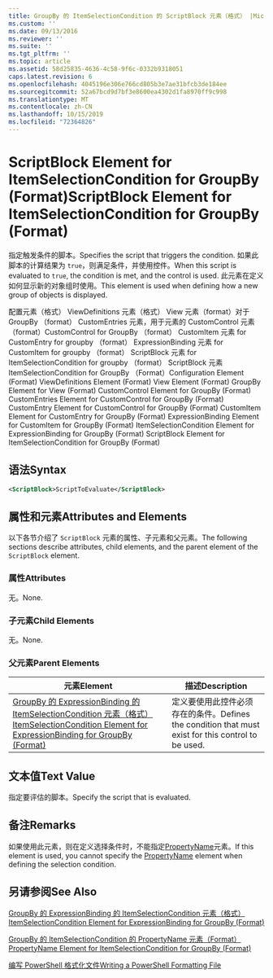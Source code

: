 ```yaml
---
title: GroupBy 的 ItemSelectionCondition 的 ScriptBlock 元素（格式） |Microsoft Docs
ms.custom: ''
ms.date: 09/13/2016
ms.reviewer: ''
ms.suite: ''
ms.tgt_pltfrm: ''
ms.topic: article
ms.assetid: 58d25835-4636-4c58-9f6c-0332b9318051
caps.latest.revision: 6
ms.openlocfilehash: 4045196e306e766cd805b3e7ae31bfcb3de184ee
ms.sourcegitcommit: 52a67bcd9d7bf3e8600ea4302d1fa8970ff9c998
ms.translationtype: MT
ms.contentlocale: zh-CN
ms.lasthandoff: 10/15/2019
ms.locfileid: "72364826"
---
```

# <a name="scriptblock-element-for-itemselectioncondition-for-groupby-format"></a><span data-ttu-id="17a56-102">ScriptBlock Element for ItemSelectionCondition for GroupBy (Format)</span><span class="sxs-lookup"><span data-stu-id="17a56-102">ScriptBlock Element for ItemSelectionCondition for GroupBy (Format)</span></span>

<span data-ttu-id="17a56-103">指定触发条件的脚本。</span><span class="sxs-lookup"><span data-stu-id="17a56-103">Specifies the script that triggers the condition.</span></span> <span data-ttu-id="17a56-104">如果此脚本的计算结果为 `true`，则满足条件，并使用控件。</span><span class="sxs-lookup"><span data-stu-id="17a56-104">When this script is evaluated to `true`, the condition is met, and the control is used.</span></span> <span data-ttu-id="17a56-105">此元素在定义如何显示新的对象组时使用。</span><span class="sxs-lookup"><span data-stu-id="17a56-105">This element is used when defining how a new group of objects is displayed.</span></span>

<span data-ttu-id="17a56-106">配置元素（格式） ViewDefinitions 元素（格式） View 元素（format）对于 GroupBy （format） CustomEntries 元素，用于元素的 CustomControl 元素（format）CustomControl for GroupBy （format） CustomItem 元素 for CustomEntry for groupby （format） ExpressionBinding 元素 for CustomItem for groupby （format） ScriptBlock 元素 for ItemSelectionCondition for groupby （format） ScriptBlock 元素ItemSelectionCondition for GroupBy （Format）</span><span class="sxs-lookup"><span data-stu-id="17a56-106">Configuration Element (Format) ViewDefinitions Element (Format) View Element (Format) GroupBy Element for View (Format) CustomControl Element for GroupBy (Format) CustomEntries Element for CustomControl for GroupBy (Format) CustomEntry Element for CustomControl for GroupBy (Format) CustomItem Element for CustomEntry for GroupBy (Format) ExpressionBinding Element for CustomItem for GroupBy (Format) ItemSelectionCondition Element for ExpressionBinding for GroupBy (Format) ScriptBlock Element for ItemSelectionCondition for GroupBy (Format)</span></span>

## <a name="syntax"></a><span data-ttu-id="17a56-107">语法</span><span class="sxs-lookup"><span data-stu-id="17a56-107">Syntax</span></span>

```xml
<ScriptBlock>ScriptToEvaluate</ScriptBlock>
```

## <a name="attributes-and-elements"></a><span data-ttu-id="17a56-108">属性和元素</span><span class="sxs-lookup"><span data-stu-id="17a56-108">Attributes and Elements</span></span>

<span data-ttu-id="17a56-109">以下各节介绍了 `ScriptBlock` 元素的属性、子元素和父元素。</span><span class="sxs-lookup"><span data-stu-id="17a56-109">The following sections describe attributes, child elements, and the parent element of the `ScriptBlock` element.</span></span>

### <a name="attributes"></a><span data-ttu-id="17a56-110">属性</span><span class="sxs-lookup"><span data-stu-id="17a56-110">Attributes</span></span>

<span data-ttu-id="17a56-111">无。</span><span class="sxs-lookup"><span data-stu-id="17a56-111">None.</span></span>

### <a name="child-elements"></a><span data-ttu-id="17a56-112">子元素</span><span class="sxs-lookup"><span data-stu-id="17a56-112">Child Elements</span></span>

<span data-ttu-id="17a56-113">无。</span><span class="sxs-lookup"><span data-stu-id="17a56-113">None.</span></span>

### <a name="parent-elements"></a><span data-ttu-id="17a56-114">父元素</span><span class="sxs-lookup"><span data-stu-id="17a56-114">Parent Elements</span></span>

|<span data-ttu-id="17a56-115">元素</span><span class="sxs-lookup"><span data-stu-id="17a56-115">Element</span></span>|<span data-ttu-id="17a56-116">描述</span><span class="sxs-lookup"><span data-stu-id="17a56-116">Description</span></span>|
|-------------|-----------------|
|[<span data-ttu-id="17a56-117">GroupBy 的 ExpressionBinding 的 ItemSelectionCondition 元素（格式）</span><span class="sxs-lookup"><span data-stu-id="17a56-117">ItemSelectionCondition Element for ExpressionBinding for GroupBy (Format)</span></span>](./itemselectioncondition-element-for-expressionbinding-for-groupby-format.md)|<span data-ttu-id="17a56-118">定义要使用此控件必须存在的条件。</span><span class="sxs-lookup"><span data-stu-id="17a56-118">Defines the condition that must exist for this control to be used.</span></span>|

## <a name="text-value"></a><span data-ttu-id="17a56-119">文本值</span><span class="sxs-lookup"><span data-stu-id="17a56-119">Text Value</span></span>

<span data-ttu-id="17a56-120">指定要评估的脚本。</span><span class="sxs-lookup"><span data-stu-id="17a56-120">Specify the script that is evaluated.</span></span>

## <a name="remarks"></a><span data-ttu-id="17a56-121">备注</span><span class="sxs-lookup"><span data-stu-id="17a56-121">Remarks</span></span>

<span data-ttu-id="17a56-122">如果使用此元素，则在定义选择条件时，不能指定[PropertyName](./propertyname-element-for-itemselectioncondition-for-groupby-format.md)元素。</span><span class="sxs-lookup"><span data-stu-id="17a56-122">If this element is used, you cannot specify the [PropertyName](./propertyname-element-for-itemselectioncondition-for-groupby-format.md) element when defining the selection condition.</span></span>

## <a name="see-also"></a><span data-ttu-id="17a56-123">另请参阅</span><span class="sxs-lookup"><span data-stu-id="17a56-123">See Also</span></span>

[<span data-ttu-id="17a56-124">GroupBy 的 ExpressionBinding 的 ItemSelectionCondition 元素（格式）</span><span class="sxs-lookup"><span data-stu-id="17a56-124">ItemSelectionCondition Element for ExpressionBinding for GroupBy (Format)</span></span>](./itemselectioncondition-element-for-expressionbinding-for-groupby-format.md)

[<span data-ttu-id="17a56-125">GroupBy 的 ItemSelectionCondition 的 PropertyName 元素（Format）</span><span class="sxs-lookup"><span data-stu-id="17a56-125">PropertyName Element for ItemSelectionCondition for GroupBy (Format)</span></span>](./propertyname-element-for-itemselectioncondition-for-groupby-format.md)

[<span data-ttu-id="17a56-126">编写 PowerShell 格式化文件</span><span class="sxs-lookup"><span data-stu-id="17a56-126">Writing a PowerShell Formatting File</span></span>](./writing-a-powershell-formatting-file.md)

